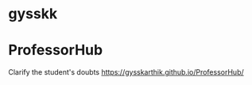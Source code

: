 gysskk
======
# ProfessorHub
Clarify the student's doubts
https://gysskarthik.github.io/ProfessorHub/
